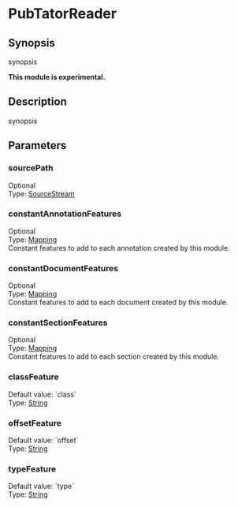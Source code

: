 <h1 class="module">PubTatorReader</h1>

## Synopsis

synopsis

**This module is experimental.**

## Description

synopsis

## Parameters

<h3 name="sourcePath" class="param">sourcePath</h3>

<div class="param-level param-level-optional">Optional
</div>
<div class="param-type">Type: <a href="../converter/fr.inra.maiage.bibliome.util.streams.SourceStream" class="converter">SourceStream</a>
</div>


<h3 name="constantAnnotationFeatures" class="param">constantAnnotationFeatures</h3>

<div class="param-level param-level-optional">Optional
</div>
<div class="param-type">Type: <a href="../converter/fr.inra.maiage.bibliome.alvisnlp.core.module.types.Mapping" class="converter">Mapping</a>
</div>
Constant features to add to each annotation created by this module.

<h3 name="constantDocumentFeatures" class="param">constantDocumentFeatures</h3>

<div class="param-level param-level-optional">Optional
</div>
<div class="param-type">Type: <a href="../converter/fr.inra.maiage.bibliome.alvisnlp.core.module.types.Mapping" class="converter">Mapping</a>
</div>
Constant features to add to each document created by this module.

<h3 name="constantSectionFeatures" class="param">constantSectionFeatures</h3>

<div class="param-level param-level-optional">Optional
</div>
<div class="param-type">Type: <a href="../converter/fr.inra.maiage.bibliome.alvisnlp.core.module.types.Mapping" class="converter">Mapping</a>
</div>
Constant features to add to each section created by this module.

<h3 name="classFeature" class="param">classFeature</h3>

<div class="param-level param-level-default-value">Default value: `class`
</div>
<div class="param-type">Type: <a href="../converter/java.lang.String" class="converter">String</a>
</div>


<h3 name="offsetFeature" class="param">offsetFeature</h3>

<div class="param-level param-level-default-value">Default value: `offset`
</div>
<div class="param-type">Type: <a href="../converter/java.lang.String" class="converter">String</a>
</div>


<h3 name="typeFeature" class="param">typeFeature</h3>

<div class="param-level param-level-default-value">Default value: `type`
</div>
<div class="param-type">Type: <a href="../converter/java.lang.String" class="converter">String</a>
</div>


